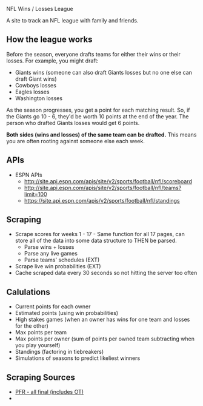 NFL Wins / Losses League

A site to track an NFL league with family and friends.

## How the league works

Before the season, everyone drafts teams for either their wins or their losses. For example, you might draft:

* Giants wins (someone can also draft Giants losses but no one else can draft Giant wins)
* Cowboys losses
* Eagles losses
* Washington losses

As the season progresses, you get a point for each matching result. So, if the Giants go 10 - 6, they'd be worth 10 points at the end of the year. The person who drafted Giants losses would get 6 points.

**Both sides (wins and losses) of the same team can be drafted.** This means you are often rooting against someone else each week.

## APIs

* ESPN APIs
  * http://site.api.espn.com/apis/site/v2/sports/football/nfl/scoreboard
  * http://site.api.espn.com/apis/site/v2/sports/football/nfl/teams?limit=100
  * https://site.api.espn.com/apis/v2/sports/football/nfl/standings

## Scraping

* Scrape scores for weeks 1 - 17 - Same function for all 17 pages, can store all of the data into some data structure to THEN be parsed.
  * Parse wins + losses
  * Parse any live games
  * Parse teams' schedules (EXT)
* Scrape live win probabilities (EXT)
* Cache scraped data every 30 seconds so not hitting the server too often

## Calulations

* Current points for each owner
* Estimated points (using win probabilities)
* High stakes games (when an owner has wins for one team and losses for the other)
* Max points per team
* Max points per owner (sum of points per owned team subtracting when you play yourself)
* Standings (factoring in tiebreakers)
* Simulations of seasons to predict likeliest winners

## Scraping Sources

* [PFR - all final (includes OT)](https://web.archive.org/web/20181022170146/https://www.pro-football-reference.com/boxscores/)
* 